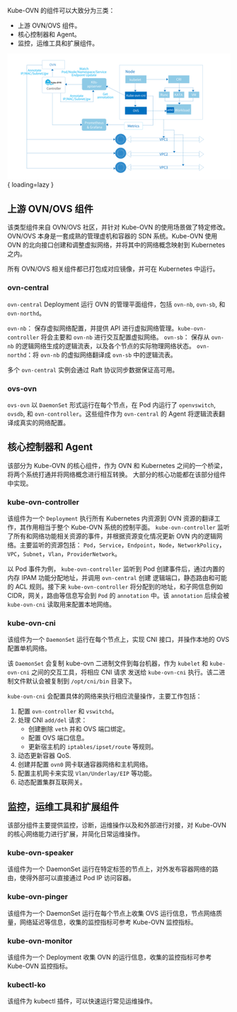 
Kube-OVN 的组件可以大致分为三类：

- 上游 OVN/OVS 组件。
- 核心控制器和 Agent。
- 监控，运维工具和扩展组件。

![](../../../assets/images/architecture.png){ loading=lazy }


## 上游 OVN/OVS 组件

该类型组件来自 OVN/OVS 社区，并针对 Kube-OVN 的使用场景做了特定修改。 OVN/OVS 本身是一套成熟的管理虚机和容器的 SDN 系统。Kube-OVN 使用 OVN 的北向接口创建和调整虚拟网络，并将其中的网络概念映射到 Kubernetes 之内。

所有 OVN/OVS 相关组件都已打包成对应镜像，并可在 Kubernetes 中运行。

### ovn-central
`ovn-central` Deployment 运行 OVN 的管理平面组件，包括 `ovn-nb`, `ovn-sb`, 和 `ovn-northd`。

`ovn-nb`： 保存虚拟网络配置，并提供 API 进行虚拟网络管理。`kube-ovn-controller` 将会主要和 `ovn-nb` 进行交互配置虚拟网络。
`ovn-sb`： 保存从 `ovn-nb` 的逻辑网络生成的逻辑流表，以及各个节点的实际物理网络状态。
`ovn-northd`：将 `ovn-nb` 的虚拟网络翻译成 `ovn-sb` 中的逻辑流表。

多个 `ovn-central` 实例会通过 Raft 协议同步数据保证高可用。

### ovs-ovn

`ovs-ovn` 以 `DaemonSet` 形式运行在每个节点，在 Pod 内运行了 `openvswitch`, `ovsdb`, 和 `ovn-controller`。这些组件作为 `ovn-central` 的 Agent 将逻辑流表翻译成真实的网络配置。

## 核心控制器和 Agent

该部分为 Kube-OVN 的核心组件，作为 OVN 和 Kubernetes 之间的一个桥梁，将两个系统打通并将网络概念进行相互转换。 大部分的核心功能都在该部分组件中实现。

### kube-ovn-controller

该组件为一个 `Deployment` 执行所有 Kubernetes 内资源到 OVN 资源的翻译工作，其作用相当于整个 Kube-OVN 系统的控制平面。 `kube-ovn-controller` 监听了所有和网络功能相关资源的事件，并根据资源变化情况更新 OVN 内的逻辑网络。主要监听的资源包括： `Pod`，`Service`，`Endpoint`，`Node`，`NetworkPolicy`，`VPC`，`Subnet`，`Vlan`，`ProviderNetwork`。

以 Pod 事件为例， `kube-ovn-controller` 监听到 Pod 创建事件后，通过内置的内存 IPAM 功能分配地址，并调用 `ovn-central` 创建 逻辑端口，静态路由和可能的 ACL 规则。接下来 `kube-ovn-controller` 将分配到的地址，和子网信息例如 CIDR，网关，路由等信息写会到 `Pod` 的 `annotation` 中。该 `annotation` 后续会被 `kube-ovn-cni` 读取用来配置本地网络。

### kube-ovn-cni

该组件为一个 `DaemonSet` 运行在每个节点上，实现 CNI 接口，并操作本地的 OVS 配置单机网络。

该 `DaemonSet` 会复制 kube-ovn 二进制文件到每台机器，作为 `kubelet` 和 `kube-ovn-cni` 之间的交互工具，将相应 CNI 请求 发送给 `kube-ovn-cni` 执行。该二进制文件默认会被复制到 `/opt/cni/bin` 目录下。

`kube-ovn-cni` 会配置具体的网络来执行相应流量操作，主要工作包括：

1. 配置 `ovn-controller` 和 `vswitchd`。
2. 处理 CNI `add/del` 请求：
    - 创建删除 `veth` 并和 OVS 端口绑定。
    - 配置 OVS 端口信息。
    - 更新宿主机的 `iptables/ipset/route` 等规则。
3. 动态更新容器 QoS.
4. 创建并配置 `ovn0` 网卡联通容器网络和主机网络。
5. 配置主机网卡来实现 `Vlan/Underlay/EIP` 等功能。
6. 动态配置集群互联网关。

## 监控，运维工具和扩展组件

该部分组件主要提供监控，诊断，运维操作以及和外部进行对接，对 Kube-OVN 的核心网络能力进行扩展，并简化日常运维操作。

### kube-ovn-speaker

该组件为一个 DaemonSet 运行在特定标签的节点上，对外发布容器网络的路由，使得外部可以直接通过 Pod IP 访问容器。

### kube-ovn-pinger

该组件为一个 DaemonSet 运行在每个节点上收集 OVS 运行信息，节点网络质量，网络延迟等信息，收集的监控指标可参考 Kube-OVN 监控指标。

### kube-ovn-monitor

该组件为一个 Deployment 收集 OVN 的运行信息，收集的监控指标可参考 Kube-OVN 监控指标。

### kubectl-ko

该组件为 kubectl 插件，可以快速运行常见运维操作。